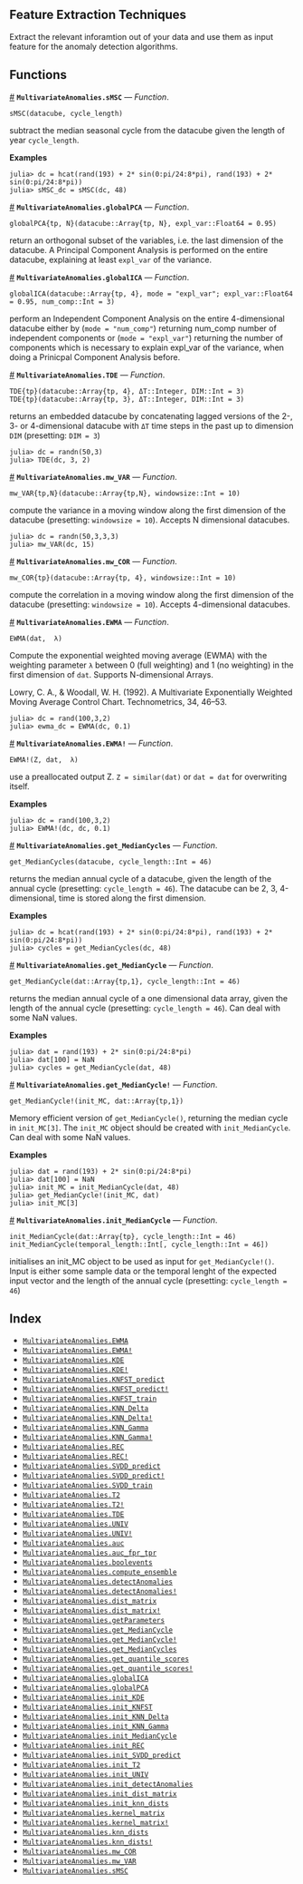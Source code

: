 
<a id='Feature-Extraction-Techniques-1'></a>

## Feature Extraction Techniques


Extract the relevant inforamtion out of your data and use them as input feature for the anomaly detection algorithms.


<a id='Functions-1'></a>

## Functions

<a id='MultivariateAnomalies.sMSC' href='#MultivariateAnomalies.sMSC'>#</a>
**`MultivariateAnomalies.sMSC`** &mdash; *Function*.



```
sMSC(datacube, cycle_length)
```

subtract the median seasonal cycle from the datacube given the length of year `cycle_length`.

**Examples**

```jlcon
julia> dc = hcat(rand(193) + 2* sin(0:pi/24:8*pi), rand(193) + 2* sin(0:pi/24:8*pi))
julia> sMSC_dc = sMSC(dc, 48)
```

<a id='MultivariateAnomalies.globalPCA' href='#MultivariateAnomalies.globalPCA'>#</a>
**`MultivariateAnomalies.globalPCA`** &mdash; *Function*.



```
globalPCA{tp, N}(datacube::Array{tp, N}, expl_var::Float64 = 0.95)
```

return an orthogonal subset of the variables, i.e. the last dimension of the datacube. A Principal Component Analysis is performed on the entire datacube, explaining at least `expl_var` of the variance.

<a id='MultivariateAnomalies.globalICA' href='#MultivariateAnomalies.globalICA'>#</a>
**`MultivariateAnomalies.globalICA`** &mdash; *Function*.



```
globalICA(datacube::Array{tp, 4}, mode = "expl_var"; expl_var::Float64 = 0.95, num_comp::Int = 3)
```

perform an Independent Component Analysis on the entire 4-dimensional datacube either by (`mode = "num_comp"`) returning num_comp number of independent components or (`mode = "expl_var"`) returning the number of components which is necessary to explain expl_var of the variance, when doing a Prinicpal Component Analysis before.

<a id='MultivariateAnomalies.TDE' href='#MultivariateAnomalies.TDE'>#</a>
**`MultivariateAnomalies.TDE`** &mdash; *Function*.



```
TDE{tp}(datacube::Array{tp, 4}, ΔT::Integer, DIM::Int = 3)
TDE{tp}(datacube::Array{tp, 3}, ΔT::Integer, DIM::Int = 3)
```

returns an embedded datacube by concatenating lagged versions of the 2-, 3- or 4-dimensional datacube with `ΔT` time steps in the past up to dimension `DIM` (presetting: `DIM = 3`)

```jlcon
julia> dc = randn(50,3)
julia> TDE(dc, 3, 2)
```

<a id='MultivariateAnomalies.mw_VAR' href='#MultivariateAnomalies.mw_VAR'>#</a>
**`MultivariateAnomalies.mw_VAR`** &mdash; *Function*.



```
mw_VAR{tp,N}(datacube::Array{tp,N}, windowsize::Int = 10)
```

compute the variance in a moving window along the first dimension of the datacube (presetting: `windowsize = 10`). Accepts N dimensional datacubes.

```jlcon
julia> dc = randn(50,3,3,3)
julia> mw_VAR(dc, 15)
```

<a id='MultivariateAnomalies.mw_COR' href='#MultivariateAnomalies.mw_COR'>#</a>
**`MultivariateAnomalies.mw_COR`** &mdash; *Function*.



```
mw_COR{tp}(datacube::Array{tp, 4}, windowsize::Int = 10)
```

compute the correlation in a moving window along the first dimension of the datacube (presetting: `windowsize = 10`). Accepts 4-dimensional datacubes.

<a id='MultivariateAnomalies.EWMA' href='#MultivariateAnomalies.EWMA'>#</a>
**`MultivariateAnomalies.EWMA`** &mdash; *Function*.



```
EWMA(dat,  λ)
```

Compute the exponential weighted moving average (EWMA) with the weighting parameter `λ` between 0 (full weighting) and 1 (no weighting) in the first dimension of `dat`. Supports N-dimensional Arrays.

Lowry, C. A., & Woodall, W. H. (1992). A Multivariate Exponentially Weighted Moving Average Control Chart. Technometrics, 34, 46–53.

```jlcon
julia> dc = rand(100,3,2)
julia> ewma_dc = EWMA(dc, 0.1)
```

<a id='MultivariateAnomalies.EWMA!' href='#MultivariateAnomalies.EWMA!'>#</a>
**`MultivariateAnomalies.EWMA!`** &mdash; *Function*.



```
EWMA!(Z, dat,  λ)
```

use a preallocated output Z. `Z = similar(dat)` or `dat = dat` for overwriting itself.

**Examples**

```jlcon
julia> dc = rand(100,3,2)
julia> EWMA!(dc, dc, 0.1)
```

<a id='MultivariateAnomalies.get_MedianCycles' href='#MultivariateAnomalies.get_MedianCycles'>#</a>
**`MultivariateAnomalies.get_MedianCycles`** &mdash; *Function*.



```
get_MedianCycles(datacube, cycle_length::Int = 46)
```

returns the median annual cycle of a datacube, given the length of the annual cycle (presetting: `cycle_length = 46`). The datacube can be 2, 3, 4-dimensional, time is stored along the first dimension.

**Examples**

```jlcon
julia> dc = hcat(rand(193) + 2* sin(0:pi/24:8*pi), rand(193) + 2* sin(0:pi/24:8*pi))
julia> cycles = get_MedianCycles(dc, 48)
```

<a id='MultivariateAnomalies.get_MedianCycle' href='#MultivariateAnomalies.get_MedianCycle'>#</a>
**`MultivariateAnomalies.get_MedianCycle`** &mdash; *Function*.



```
get_MedianCycle(dat::Array{tp,1}, cycle_length::Int = 46)
```

returns the median annual cycle of a one dimensional data array, given the length of the annual cycle (presetting: `cycle_length = 46`). Can deal with some NaN values.

**Examples**

```jlcon
julia> dat = rand(193) + 2* sin(0:pi/24:8*pi)
julia> dat[100] = NaN
julia> cycles = get_MedianCycle(dat, 48)
```

<a id='MultivariateAnomalies.get_MedianCycle!' href='#MultivariateAnomalies.get_MedianCycle!'>#</a>
**`MultivariateAnomalies.get_MedianCycle!`** &mdash; *Function*.



```
get_MedianCycle!(init_MC, dat::Array{tp,1})
```

Memory efficient version of `get_MedianCycle()`, returning the median cycle in `init_MC[3]`. The `init_MC` object should be created with `init_MedianCycle`. Can deal with some NaN values.

**Examples**

```jlcon
julia> dat = rand(193) + 2* sin(0:pi/24:8*pi)
julia> dat[100] = NaN
julia> init_MC = init_MedianCycle(dat, 48)
julia> get_MedianCycle!(init_MC, dat)
julia> init_MC[3]
```

<a id='MultivariateAnomalies.init_MedianCycle' href='#MultivariateAnomalies.init_MedianCycle'>#</a>
**`MultivariateAnomalies.init_MedianCycle`** &mdash; *Function*.



```
init_MedianCycle(dat::Array{tp}, cycle_length::Int = 46)
init_MedianCycle(temporal_length::Int[, cycle_length::Int = 46])
```

initialises an init_MC object to be used as input for `get_MedianCycle!()`. Input is either some sample data or the temporal lenght of the expected input vector and the length of the annual cycle (presetting: `cycle_length = 46`)


<a id='Index-1'></a>

## Index

- [`MultivariateAnomalies.EWMA`](FeatureExtraction.md#MultivariateAnomalies.EWMA)
- [`MultivariateAnomalies.EWMA!`](FeatureExtraction.md#MultivariateAnomalies.EWMA!)
- [`MultivariateAnomalies.KDE`](DetectionAlgorithms.md#MultivariateAnomalies.KDE)
- [`MultivariateAnomalies.KDE!`](DetectionAlgorithms.md#MultivariateAnomalies.KDE!)
- [`MultivariateAnomalies.KNFST_predict`](DetectionAlgorithms.md#MultivariateAnomalies.KNFST_predict)
- [`MultivariateAnomalies.KNFST_predict!`](DetectionAlgorithms.md#MultivariateAnomalies.KNFST_predict!)
- [`MultivariateAnomalies.KNFST_train`](DetectionAlgorithms.md#MultivariateAnomalies.KNFST_train)
- [`MultivariateAnomalies.KNN_Delta`](DetectionAlgorithms.md#MultivariateAnomalies.KNN_Delta)
- [`MultivariateAnomalies.KNN_Delta!`](DetectionAlgorithms.md#MultivariateAnomalies.KNN_Delta!)
- [`MultivariateAnomalies.KNN_Gamma`](DetectionAlgorithms.md#MultivariateAnomalies.KNN_Gamma)
- [`MultivariateAnomalies.KNN_Gamma!`](DetectionAlgorithms.md#MultivariateAnomalies.KNN_Gamma!)
- [`MultivariateAnomalies.REC`](DetectionAlgorithms.md#MultivariateAnomalies.REC)
- [`MultivariateAnomalies.REC!`](DetectionAlgorithms.md#MultivariateAnomalies.REC!)
- [`MultivariateAnomalies.SVDD_predict`](DetectionAlgorithms.md#MultivariateAnomalies.SVDD_predict)
- [`MultivariateAnomalies.SVDD_predict!`](DetectionAlgorithms.md#MultivariateAnomalies.SVDD_predict!)
- [`MultivariateAnomalies.SVDD_train`](DetectionAlgorithms.md#MultivariateAnomalies.SVDD_train)
- [`MultivariateAnomalies.T2`](DetectionAlgorithms.md#MultivariateAnomalies.T2)
- [`MultivariateAnomalies.T2!`](DetectionAlgorithms.md#MultivariateAnomalies.T2!)
- [`MultivariateAnomalies.TDE`](FeatureExtraction.md#MultivariateAnomalies.TDE)
- [`MultivariateAnomalies.UNIV`](DetectionAlgorithms.md#MultivariateAnomalies.UNIV)
- [`MultivariateAnomalies.UNIV!`](DetectionAlgorithms.md#MultivariateAnomalies.UNIV!)
- [`MultivariateAnomalies.auc`](AUC.md#MultivariateAnomalies.auc)
- [`MultivariateAnomalies.auc_fpr_tpr`](AUC.md#MultivariateAnomalies.auc_fpr_tpr)
- [`MultivariateAnomalies.boolevents`](AUC.md#MultivariateAnomalies.boolevents)
- [`MultivariateAnomalies.compute_ensemble`](Scores.md#MultivariateAnomalies.compute_ensemble)
- [`MultivariateAnomalies.detectAnomalies`](DetectionAlgorithms.md#MultivariateAnomalies.detectAnomalies)
- [`MultivariateAnomalies.detectAnomalies!`](DetectionAlgorithms.md#MultivariateAnomalies.detectAnomalies!)
- [`MultivariateAnomalies.dist_matrix`](DistDensity.md#MultivariateAnomalies.dist_matrix)
- [`MultivariateAnomalies.dist_matrix!`](DistDensity.md#MultivariateAnomalies.dist_matrix!)
- [`MultivariateAnomalies.getParameters`](DetectionAlgorithms.md#MultivariateAnomalies.getParameters)
- [`MultivariateAnomalies.get_MedianCycle`](FeatureExtraction.md#MultivariateAnomalies.get_MedianCycle)
- [`MultivariateAnomalies.get_MedianCycle!`](FeatureExtraction.md#MultivariateAnomalies.get_MedianCycle!)
- [`MultivariateAnomalies.get_MedianCycles`](FeatureExtraction.md#MultivariateAnomalies.get_MedianCycles)
- [`MultivariateAnomalies.get_quantile_scores`](Scores.md#MultivariateAnomalies.get_quantile_scores)
- [`MultivariateAnomalies.get_quantile_scores!`](Scores.md#MultivariateAnomalies.get_quantile_scores!)
- [`MultivariateAnomalies.globalICA`](FeatureExtraction.md#MultivariateAnomalies.globalICA)
- [`MultivariateAnomalies.globalPCA`](FeatureExtraction.md#MultivariateAnomalies.globalPCA)
- [`MultivariateAnomalies.init_KDE`](DetectionAlgorithms.md#MultivariateAnomalies.init_KDE)
- [`MultivariateAnomalies.init_KNFST`](DetectionAlgorithms.md#MultivariateAnomalies.init_KNFST)
- [`MultivariateAnomalies.init_KNN_Delta`](DetectionAlgorithms.md#MultivariateAnomalies.init_KNN_Delta)
- [`MultivariateAnomalies.init_KNN_Gamma`](DetectionAlgorithms.md#MultivariateAnomalies.init_KNN_Gamma)
- [`MultivariateAnomalies.init_MedianCycle`](FeatureExtraction.md#MultivariateAnomalies.init_MedianCycle)
- [`MultivariateAnomalies.init_REC`](DetectionAlgorithms.md#MultivariateAnomalies.init_REC)
- [`MultivariateAnomalies.init_SVDD_predict`](DetectionAlgorithms.md#MultivariateAnomalies.init_SVDD_predict)
- [`MultivariateAnomalies.init_T2`](DetectionAlgorithms.md#MultivariateAnomalies.init_T2)
- [`MultivariateAnomalies.init_UNIV`](DetectionAlgorithms.md#MultivariateAnomalies.init_UNIV)
- [`MultivariateAnomalies.init_detectAnomalies`](DetectionAlgorithms.md#MultivariateAnomalies.init_detectAnomalies)
- [`MultivariateAnomalies.init_dist_matrix`](DistDensity.md#MultivariateAnomalies.init_dist_matrix)
- [`MultivariateAnomalies.init_knn_dists`](DistDensity.md#MultivariateAnomalies.init_knn_dists)
- [`MultivariateAnomalies.kernel_matrix`](DistDensity.md#MultivariateAnomalies.kernel_matrix)
- [`MultivariateAnomalies.kernel_matrix!`](DistDensity.md#MultivariateAnomalies.kernel_matrix!)
- [`MultivariateAnomalies.knn_dists`](DistDensity.md#MultivariateAnomalies.knn_dists)
- [`MultivariateAnomalies.knn_dists!`](DistDensity.md#MultivariateAnomalies.knn_dists!)
- [`MultivariateAnomalies.mw_COR`](FeatureExtraction.md#MultivariateAnomalies.mw_COR)
- [`MultivariateAnomalies.mw_VAR`](FeatureExtraction.md#MultivariateAnomalies.mw_VAR)
- [`MultivariateAnomalies.sMSC`](FeatureExtraction.md#MultivariateAnomalies.sMSC)


